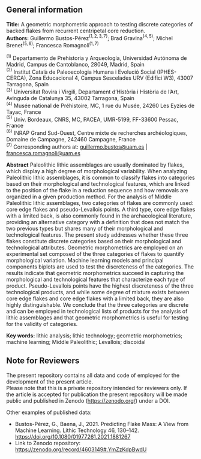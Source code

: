 ## General information

**Title:** A geometric morphometric approach to testing discrete
categories of backed flakes from recurrent centripetal core reduction.  
**Authors:** Guillermo Bustos-Pérez$^{(1,2,3,7)}$; Brad
Gravina$^{(4,5)}$; Michel Brenet$^{(5, 6)}$; Francesca
Romagnoli$^{(1,7)}$

$^{(1)}$ Departamento de Prehistoria y Arqueología, Universidad Autónoma
de Madrid, Campus de Cantoblanco, 28049, Madrid, Spain  
$^{(2)}$ Institut Català de Paleoecologia Humana i Evolució Social
(IPHES-CERCA), Zona Educacional 4, Campus Sescelades URV (Edifici W3),
43007 Tarragona, Spain  
$^{(3)}$ Universitat Rovira i Virgili, Departament d’Història i Història
de l’Art, Avinguda de Catalunya 35, 43002 Tarragona, Spain  
$^{(4)}$ Musée national de Préhistoire, MC, 1 rue du Musée, 24260 Les
Eyzies de Tayac, France  
$^{(5)}$ Univ. Bordeaux, CNRS, MC, PACEA, UMR-5199, FF-33600 Pessac,
France  
$^{(6)}$ INRAP Grand Sud-Ouest, Centre mixte de recherches
archéologiques, Domaine de Campagne, 242460 Campagne, France  
$^{(7)}$ Corresponding authors at: <guillermo.bustos@uam.es> \|
<francesca.romagnoli@uam.es>

**Abstract** Paleolithic lithic assemblages are usually dominated by
flakes, which display a high degree of morphological variability. When
analyzing Paleolithic lithic assemblages, it is common to classify
flakes into categories based on their morphological and technological
features, which are linked to the position of the flake in a reduction
sequence and how removals are organized in a given production method.
For the analysis of Middle Paleolithic lithic assemblages, two
categories of flakes are commonly used: core edge flakes and
pseudo-Levallois points. A third type, core edge flakes with a limited
back, is also commonly found in the archaeological literature, providing
an alternative category with a definition that does not match the two
previous types but shares many of their morphological and technological
features. The present study addresses whether these three flakes
constitute discrete categories based on their morphological and
technological attributes. Geometric morphometrics are employed on an
experimental set composed of the three categories of flakes to quantify
morphological variation. Machine learning models and principal
components biplots are used to test the discreteness of the categories.
The results indicate that geometric morphometrics succeed in capturing
the morphological and technological features that characterize each type
of product. Pseudo-Levallois points have the highest discreteness of the
three technological products, and while some degree of mixture exists
between core edge flakes and core edge flakes with a limited back, they
are also highly distinguishable. We conclude that the three categories
are discrete and can be employed in technological lists of products for
the analysis of lithic assemblages and that geometric morphometrics is
useful for testing for the validity of categories.

**Key words:** lithic analysis; lithic technology; geometric
morphometrics; machine learning; Middle Paleolithic; Levallois;
discoidal

## Note for Reviewers

The present repository contains all data and code of employed for the
development of the present article.  
Please note that this is a private repository intended for reviewers
only. If the article is accepted for publication the present repository
will be made public and published in Zenodo (<https://zenodo.org/>)
under a DOI.

Other examples of published data:

- Bustos-Pérez, G., Baena, J., 2021. Predicting Flake Mass: A View from
  Machine Learning. Lithic Technology 46, 130–142.
  <https://doi.org/10.1080/01977261.2021.1881267>  
- Link to Zenodo repository:
  <https://zenodo.org/record/4603149#.YmZzKdpBwdU>
